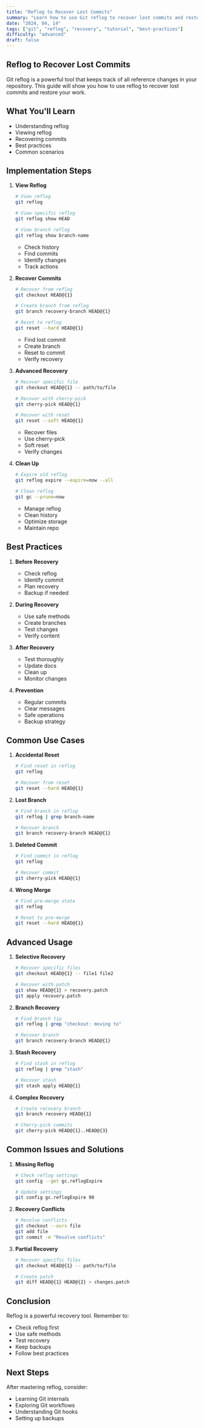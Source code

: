 ```yaml
---
title: "Reflog to Recover Lost Commits"
summary: "Learn how to use Git reflog to recover lost commits and restore your work"
date: "2024, 04, 14"
tags: ["git", "reflog", "recovery", "tutorial", "best-practices"]
difficulty: "advanced"
draft: false
---
```


## Reflog to Recover Lost Commits

Git reflog is a powerful tool that keeps track of all reference changes in your repository. This guide will show you how to use reflog to recover lost commits and restore your work.

## What You'll Learn

- Understanding reflog
- Viewing reflog
- Recovering commits
- Best practices
- Common scenarios

## Implementation Steps

1. **View Reflog**

   ```bash
   # View reflog
   git reflog

   # View specific reflog
   git reflog show HEAD

   # View branch reflog
   git reflog show branch-name
   ```

   - Check history
   - Find commits
   - Identify changes
   - Track actions

2. **Recover Commits**

   ```bash
   # Recover from reflog
   git checkout HEAD@{1}

   # Create branch from reflog
   git branch recovery-branch HEAD@{1}

   # Reset to reflog
   git reset --hard HEAD@{1}
   ```

   - Find lost commit
   - Create branch
   - Reset to commit
   - Verify recovery

3. **Advanced Recovery**

   ```bash
   # Recover specific file
   git checkout HEAD@{1} -- path/to/file

   # Recover with cherry-pick
   git cherry-pick HEAD@{1}

   # Recover with reset
   git reset --soft HEAD@{1}
   ```

   - Recover files
   - Use cherry-pick
   - Soft reset
   - Verify changes

4. **Clean Up**

   ```bash
   # Expire old reflog
   git reflog expire --expire=now --all

   # Clean reflog
   git gc --prune=now
   ```

   - Manage reflog
   - Clean history
   - Optimize storage
   - Maintain repo

## Best Practices

1. **Before Recovery**

   - Check reflog
   - Identify commit
   - Plan recovery
   - Backup if needed

2. **During Recovery**

   - Use safe methods
   - Create branches
   - Test changes
   - Verify content

3. **After Recovery**

   - Test thoroughly
   - Update docs
   - Clean up
   - Monitor changes

4. **Prevention**

   - Regular commits
   - Clear messages
   - Safe operations
   - Backup strategy

## Common Use Cases

1. **Accidental Reset**

   ```bash
   # Find reset in reflog
   git reflog

   # Recover from reset
   git reset --hard HEAD@{1}
   ```

2. **Lost Branch**

   ```bash
   # Find branch in reflog
   git reflog | grep branch-name

   # Recover branch
   git branch recovery-branch HEAD@{1}
   ```

3. **Deleted Commit**

   ```bash
   # Find commit in reflog
   git reflog

   # Recover commit
   git cherry-pick HEAD@{1}
   ```

4. **Wrong Merge**

   ```bash
   # Find pre-merge state
   git reflog

   # Reset to pre-merge
   git reset --hard HEAD@{1}
   ```

## Advanced Usage

1. **Selective Recovery**

   ```bash
   # Recover specific files
   git checkout HEAD@{1} -- file1 file2

   # Recover with patch
   git show HEAD@{1} > recovery.patch
   git apply recovery.patch
   ```

2. **Branch Recovery**

   ```bash
   # Find branch tip
   git reflog | grep "checkout: moving to"

   # Recover branch
   git branch recovery-branch HEAD@{1}
   ```

3. **Stash Recovery**

   ```bash
   # Find stash in reflog
   git reflog | grep "stash"

   # Recover stash
   git stash apply HEAD@{1}
   ```

4. **Complex Recovery**

   ```bash
   # Create recovery branch
   git branch recovery HEAD@{1}

   # Cherry-pick commits
   git cherry-pick HEAD@{1}..HEAD@{3}
   ```

## Common Issues and Solutions

1. **Missing Reflog**

   ```bash
   # Check reflog settings
   git config --get gc.reflogExpire

   # Update settings
   git config gc.reflogExpire 90
   ```

2. **Recovery Conflicts**

   ```bash
   # Resolve conflicts
   git checkout --ours file
   git add file
   git commit -m "Resolve conflicts"
   ```

3. **Partial Recovery**

   ```bash
   # Recover specific files
   git checkout HEAD@{1} -- path/to/file

   # Create patch
   git diff HEAD@{1} HEAD@{2} > changes.patch
   ```

## Conclusion

Reflog is a powerful recovery tool. Remember to:

- Check reflog first
- Use safe methods
- Test recovery
- Keep backups
- Follow best practices

## Next Steps

After mastering reflog, consider:

- Learning Git internals
- Exploring Git workflows
- Understanding Git hooks
- Setting up backups

